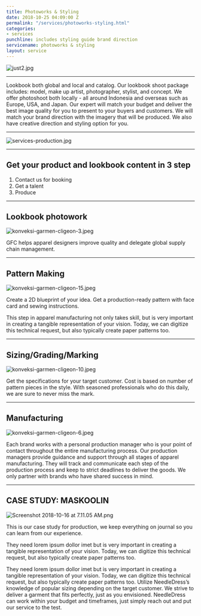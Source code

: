 ```yaml
---
title: Photoworks & Styling
date: 2018-10-25 04:09:00 Z
permalink: "/services/photoworks-styling.html"
categories:
- services
punchline: includes styling guide brand direction
servicename: photoworks & styling
layout: service
---
```


![just2.jpg](/uploads/just2.jpg)


---

Lookbook both global and local and catalog.
Our lookbook shoot package includes: model, make up artist, photographer, stylist, and concept. We offer photoshoot both locally - all around Indonesia and overseas such as Europe, USA, and Japan. Our expert will match your budget and deliver the best image quality for you to present to your buyers and customers. We will match your brand direction with the imagery that will be produced. We also have creative direction and styling option for you.

---

![services-production.jpg](/uploads/services-production.jpg)

---

## Get your product and lookbook content in 3 step
1. Contact us for booking
2. Get a talent
3. Produce

---

## Lookbook photowork

![konveksi-garmen-cligeon-3.jpeg](/uploads/konveksi-garmen-cligeon-3.jpeg)

GFC helps apparel designers improve quality and delegate global supply chain management.

---

## Pattern Making

![konveksi-garmen-cligeon-15.jpeg](/uploads/konveksi-garmen-cligeon-15.jpeg)

Create a 2D blueprint of your idea. Get a production-ready pattern with face card and sewing instructions.

This step in apparel manufacturing not only takes skill, but is very important in creating a tangible representation of your vision. Today, we can digitize this technical request, but also typically create paper patterns too.

---

## Sizing/Grading/Marking

![konveksi-garmen-cligeon-10.jpeg](/uploads/konveksi-garmen-cligeon-10.jpeg)

Get the specifications for your target customer. Cost is based on number of pattern pieces in the style. With seasoned professionals who do this daily, we are sure to never miss the mark.

---

## Manufacturing

![konveksi-garmen-cligeon-6.jpeg](/uploads/konveksi-garmen-cligeon-6.jpeg)

Each brand works with a personal production manager who is your point of contact throughout the entire manufacturing process. Our production managers provide guidance and support through all stages of apparel manufacturing. They will track and communicate each step of the production process and keep to strict deadlines to deliver the goods. We only partner with brands who have shared success in mind.

---

## CASE STUDY: MASKOOLIN

![Screenshot 2018-10-16 at 7.11.05 AM.png](/uploads/Screenshot%202018-10-16%20at%207.11.05%20AM.png)

This is our case study for production, we keep everything on journal so you can learn from our experience.

They need lorem ipsum dollor imet but is very important in creating a tangible representation of your vision. Today, we can digitize this technical request, but also typically create paper patterns too.

They need lorem ipsum dollor imet but is very important in creating a tangible representation of your vision. Today, we can digitize this technical request, but also typically create paper patterns too.
Utilize NeedleDress’s knowledge of popular sizing depending on the target customer. We strive to deliver a garment that fits perfectly, just as you envisioned. NeedleDress can work within your budget and timeframes, just simply reach out and put our service to the test.


